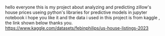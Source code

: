
hello everyone this is my project about analyzing and predicting zillow's house prices useing python's libraries for predictive models in jupyter notebook i hope you like it and the data i used in this project is from kaggle , the link shown below thanks you.
<https://www.kaggle.com/datasets/febinphilips/us-house-listings-2023>
